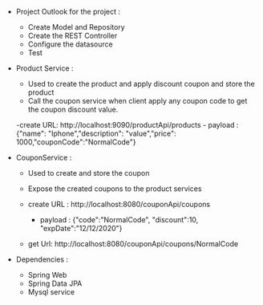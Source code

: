 - Project Outlook for the project :

	- Create Model and Repository
	- Create the REST Controller
	- Configure the datasource
	- Test

- Product Service : 
 	- Used to create the product and apply discount coupon and store the product
 	- Call the coupon service when client apply any coupon code to get the coupon discount value.

	-create URL: http://localhost:9090/productApi/products
		- payload : {"name": "Iphone","description": "value","price": 1000,"couponCode":"NormalCode"}

- CouponService :
 	- Used to create and store the coupon
 	- Expose the created coupons to the product services

	- create URL : http://localhost:8080/couponApi/coupons
		- payload : {"code":"NormalCode", "discount":10, "expDate":"12/12/2020"}
	- get Url: http://localhost:8080/couponApi/coupons/NormalCode

- Dependencies :
	- Spring Web
	- Spring Data JPA
	- Mysql service
